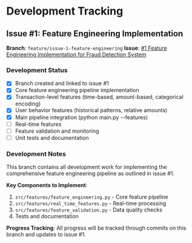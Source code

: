 # Development Tracking

## Issue #1: Feature Engineering Implementation

**Branch**: `feature/issue-1-feature-engineering`
**Issue**: [#1 Feature Engineering Implementation for Fraud Detection System](https://github.com/thakuramrita/financial-fraud-detection-system/issues/1)

### Development Status

- [x] Branch created and linked to issue #1
- [x] Core feature engineering pipeline implementation
- [x] Transaction-level features (time-based, amount-based, categorical encoding)
- [x] User behavior features (historical patterns, relative amounts)
- [x] Main pipeline integration (python main.py --features)
- [ ] Real-time features
- [ ] Feature validation and monitoring
- [ ] Unit tests and documentation

### Development Notes

This branch contains all development work for implementing the comprehensive feature engineering pipeline as outlined in issue #1.

**Key Components to Implement**:
1. `src/features/feature_engineering.py` - Core feature pipeline
2. `src/features/real_time_features.py` - Real-time processing
3. `src/features/feature_validation.py` - Data quality checks
4. Tests and documentation

**Progress Tracking**: All progress will be tracked through commits on this branch and updates to issue #1.